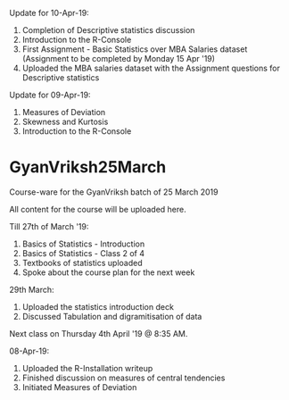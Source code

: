 Update for 10-Apr-19:
1. Completion of Descriptive statistics discussion
2. Introduction to the R-Console
3. First Assignment - Basic Statistics over MBA Salaries dataset
   (Assignment to be completed by Monday 15 Apr '19)
4. Uploaded the MBA salaries dataset with the Assignment questions for Descriptive statistics

Update for 09-Apr-19:
1. Measures of Deviation
2. Skewness and Kurtosis
3. Introduction to the R-Console

# GyanVriksh25March
Course-ware for the GyanVriksh batch of 25 March 2019

All content for the course will be uploaded here.

Till 27th of March '19:
1. Basics of Statistics - Introduction
2. Basics of Statistics - Class 2 of 4
3. Textbooks of statistics uploaded
4. Spoke about the course plan for the next week

29th March:
1. Uploaded the statistics introduction deck
2. Discussed Tabulation and digramitisation of data

Next class on Thursday 4th April '19 @ 8:35 AM.

08-Apr-19:
1. Uploaded the R-Installation writeup
2. Finished discussion on measures of central tendencies
3. Initiated Measures of Deviation



